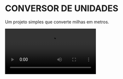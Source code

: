 # CONVERSOR DE UNIDADES

Um projeto simples que converte milhas em metros.

<video src="../.github/convertMilhas.webm" controls loop>
  <source src="movie.mp4" type="video/mp4">
</video>
